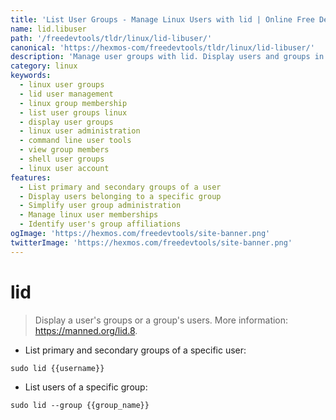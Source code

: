 ```yaml
---
title: 'List User Groups - Manage Linux Users with lid | Online Free DevTools by Hexmos'
name: lid.libuser
path: '/freedevtools/tldr/linux/lid-libuser/'
canonical: 'https://hexmos-com/freedevtools/tldr/linux/lid-libuser/'
description: 'Manage user groups with lid. Display users and groups in Linux environments. Simplify user management with this free online tool, no registration required.'
category: linux
keywords:
  - linux user groups
  - lid user management
  - linux group membership
  - list user groups linux
  - display user groups
  - linux user administration
  - command line user tools
  - view group members
  - shell user groups
  - linux user account
features:
  - List primary and secondary groups of a user
  - Display users belonging to a specific group
  - Simplify user group administration
  - Manage linux user memberships
  - Identify user's group affiliations
ogImage: 'https://hexmos.com/freedevtools/site-banner.png'
twitterImage: 'https://hexmos.com/freedevtools/site-banner.png'
---
```


# lid

> Display a user's groups or a group's users.
> More information: <https://manned.org/lid.8>.

- List primary and secondary groups of a specific user:

`sudo lid {{username}}`

- List users of a specific group:

`sudo lid --group {{group_name}}`
